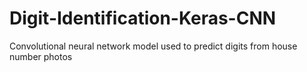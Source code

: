 # Digit-Identification-Keras-CNN
Convolutional neural network model used to predict digits from house number photos
